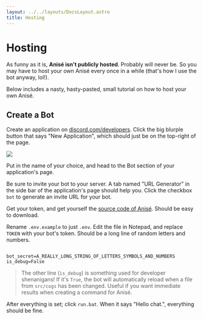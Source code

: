```yaml
---
layout: ../../layouts/DocsLayout.astro
title: Hosting
---
```


# Hosting
As funny as it is, **Anisé isn't publicly hosted**. Probably will never be. So you may have to host your own Anisé every once in a while (that's how I use the bot anyway, lol!).

Below includes a nasty, hasty-pasted, small tutorial on how to host your own Anisé.

## Create a Bot
Create an application on [discord.com/developers](https://discord.com/developers). Click the big blurple button that says "New Application", which should just be on the top-right of the page.

![](../../images/docs/discord_newapplication.png)

Put in the name of your choice, and head to the Bot section of your application's page.

Be sure to invite your bot to your server. A tab named "URL Generator" in the side bar of the application's page should help you. Click the checkbox `bot` to generate an invite URL for your bot.

Get your token, and get yourself the [source code of Anisé](https://github.com/skuqre/anise). Should be easy to download.

Rename `.env.example` to just `.env`. Edit the file in Notepad, and replace `TOKEN` with your bot's token. Should be a long line of random letters and numbers.
<div class="codeblock">
<pre><code>
bot_secret=A_REALLY_LONG_STRING_OF_LETTERS_SYMBOLS_AND_NUMBERS
is_debug=False
</code></pre>
</div>

> The other line (`is_debug`) is something used for developer shenanigans! If it's `True`, the bot will automatically reload when a file from `src/cogs` has been changed. Useful if you want immediate results when creating a command for Anisé.

After everything is set; click `run.bat`. When it says "Hello chat.", everything should be fine.